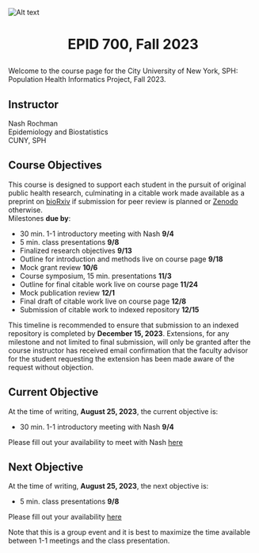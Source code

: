 ![Alt text](https://github.com/evoheal/EPID-700-Fall-2023/blob/main/CUNYbannerImage.png)
# <p align="center">EPID 700, Fall 2023</p>

Welcome to the course page for the City University of New York, SPH: Population Health Informatics Project, Fall 2023.

## Instructor
Nash Rochman<br/>
Epidemiology and Biostatistics<br/>
CUNY, SPH

## Course Objectives

This course is designed to support each student in the pursuit of original public health research, culminating in a citable work made available as a preprint on [bioRxiv](https://www.biorxiv.org/) if submission for peer review is planned or [Zenodo](https://zenodo.org/) otherwise.<br/>
Milestones **due by**:

* 30 min. 1-1 introductory meeting with Nash **9/4**
* 5 min. class presentations **9/8**
* Finalized research objectives **9/13**
* Outline for introduction and methods live on course page **9/18**
* Mock grant review **10/6**
* Course symposium, 15 min. presentations **11/3**
* Outline for final citable work live on course page **11/24**
* Mock publication review **12/1**
* Final draft of citable work live on course page **12/8**
* Submission of citable work to indexed repository **12/15**

This timeline is recommended to ensure that submission to an indexed repository is completed by **December 15, 2023**. Extensions, for any milestone and not limited to final submission, will only be granted after the course instructor has received email confirmation that the faculty advisor for the student requesting the extension has been made aware of the request without objection.

## Current Objective
At the time of writing, **August 25, 2023**, the current objective is:
* 30 min. 1-1 introductory meeting with Nash **9/4**

Please fill out your availability to meet with Nash [here](https://www.when2meet.com/?21042417-uTA8d)

## Next Objective
At the time of writing, **August 25, 2023**, the next objective is:
* 5 min. class presentations **9/8**
  
Please fill out your availability [here](https://www.when2meet.com/?21042517-Mn4cL)<br/>

Note that this is a group event and it is best to maximize the time available between 1-1 meetings and the class presentation.
